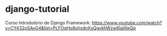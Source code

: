 # django-tutorial

Curso Introdutório de Django Framework:
https://www.youtube.com/watch?v=CY432oSAvG4&list=PLFOqHo8oIjzdnXsQgvkhWzw6laillIeQq

